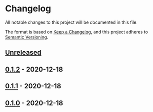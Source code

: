 # Changelog

All notable changes to this project will be documented in this file.

The format is based on [Keep a Changelog](https://keepachangelog.com/en/1.0.0/),
and this project adheres to [Semantic Versioning](https://semver.org/spec/v2.0.0.html).

## [Unreleased]

## [0.1.2] - 2020-12-18

## [0.1.1] - 2020-12-18

## [0.1.0] - 2020-12-18

[Unreleased]: https://github.com/giantswarm/karma-app/compare/v0.1.2...HEAD
[0.1.2]: https://github.com/giantswarm/karma-app/compare/v0.1.1...v0.1.2
[0.1.1]: https://github.com/giantswarm/karma-app/compare/v0.1.0...v0.1.1
[0.1.0]: https://github.com/giantswarm/karma-app/releases/tag/v0.1.0
